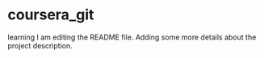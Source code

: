 # coursera_git
learning
I am editing the README file. Adding some more details about the project description.
